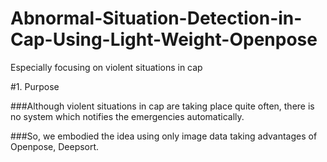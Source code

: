 # Abnormal-Situation-Detection-in-Cap-Using-Light-Weight-Openpose
Especially focusing on violent situations in cap


#1. Purpose



 ###Although violent situations in cap are taking place quite often, there is no system which notifies the emergencies automatically.
 
 ###So, we embodied the idea using only image data taking advantages of Openpose, Deepsort. 
